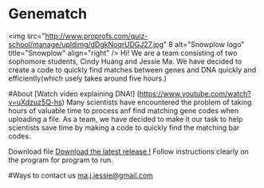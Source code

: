 # Genematch
<img src="http://www.proprofs.com/quiz-school/manage/upldimg/dDgkNoqrUDGJ27.jpg"
8	 alt="Snowplow logo" title="Snowplow" align="right" />
Hi! We are a team consisting of two sophomore students, Cindy Huang and Jessie Ma. 
We have decided to create a code to quickly find matches between genes and DNA quickly and efficiently(which usely takes around five hours.)


#About 
[Watch video explaining DNA!] (https://www.youtube.com/watch?v=uXdzuz5Q-hs)
Many scientists have encountered the problem of taking hours of valuable time to process anf find matching gene codes when uploading a file. As a team, we have decided to make it our task to help scientists save time by making a code to quickly find the matching bar codes.


Download file
[Download the latest release !](https://github.com/)
Follow instructions clearly on the program for program to run.

#Ways to contact us
ma.j.jessie@gmail.com 

